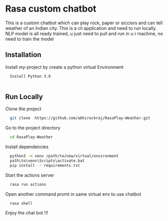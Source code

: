 
# Rasa custom chatbot 

This is a custom chatbot which can play rock, paper or sicciors and can tell weather of an Indian city. This is a cli application and need to run locally. NLP model is all ready trained, u just need to pull and run in u r machine, no need to train the model


## Installation

Install my-project by create a python virtual Environment

```bash
  Install Python 3.9
  
```
    
## Run Locally

Clone the project

```bash
  git clone  https://github.com/abhirockraj/RasaPlay-Weather.git

```

Go to the project directory

```bash
  cd RasaPlay-Weather
```

Install dependencies

```bash
  python3 -m venv /path/to/new/virtual/environment
  path\to\venv\Scripts\activate.bat
  pip install -r requirements.txt
```

Start the actions server

```bash
  rasa run actions
```
Open another command promt in same virtual env to use chatbot

```bash
  rasa shell
```
Enjoy the chat bot !!!